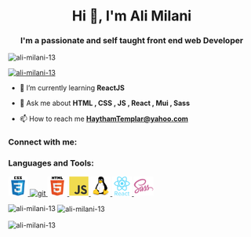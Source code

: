 <h1 align="center">Hi 👋, I'm Ali Milani</h1>
<h3 align="center">I'm a passionate and self taught front end web Developer</h3>

<p align="left"> <img src="https://komarev.com/ghpvc/?username=ali-milani-13&label=Profile%20views&color=0e75b6&style=flat" alt="ali-milani-13" /> </p>

<p align="left"> <a href="https://github.com/ryo-ma/github-profile-trophy"><img src="https://github-profile-trophy.vercel.app/?username=ali-milani-13" alt="ali-milani-13" /></a> </p>

- 🌱 I’m currently learning **ReactJS**

- 💬 Ask me about **HTML , CSS , JS , React , Mui , Sass**

- 📫 How to reach me **HaythamTemplar@yahoo.com**

<h3 align="left">Connect with me:</h3>
<p align="left">
</p>

<h3 align="left">Languages and Tools:</h3>
<p align="left"> <a href="https://www.w3schools.com/css/" target="_blank" rel="noreferrer"> <img src="https://raw.githubusercontent.com/devicons/devicon/master/icons/css3/css3-original-wordmark.svg" alt="css3" width="40" height="40"/> </a> <a href="https://git-scm.com/" target="_blank" rel="noreferrer"> <img src="https://www.vectorlogo.zone/logos/git-scm/git-scm-icon.svg" alt="git" width="40" height="40"/> </a> <a href="https://www.w3.org/html/" target="_blank" rel="noreferrer"> <img src="https://raw.githubusercontent.com/devicons/devicon/master/icons/html5/html5-original-wordmark.svg" alt="html5" width="40" height="40"/> </a> <a href="https://developer.mozilla.org/en-US/docs/Web/JavaScript" target="_blank" rel="noreferrer"> <img src="https://raw.githubusercontent.com/devicons/devicon/master/icons/javascript/javascript-original.svg" alt="javascript" width="40" height="40"/> </a> <a href="https://www.linux.org/" target="_blank" rel="noreferrer"> <img src="https://raw.githubusercontent.com/devicons/devicon/master/icons/linux/linux-original.svg" alt="linux" width="40" height="40"/> </a> <a href="https://reactjs.org/" target="_blank" rel="noreferrer"> <img src="https://raw.githubusercontent.com/devicons/devicon/master/icons/react/react-original-wordmark.svg" alt="react" width="40" height="40"/> </a> <a href="https://sass-lang.com" target="_blank" rel="noreferrer"> <img src="https://raw.githubusercontent.com/devicons/devicon/master/icons/sass/sass-original.svg" alt="sass" width="40" height="40"/> </a> </p>

<p><img align="left" src="https://github-readme-stats.vercel.app/api/top-langs?username=ali-milani-13&show_icons=true&locale=en&layout=compact" alt="ali-milani-13" /></p>

<p>&nbsp;<img align="center" src="https://github-readme-stats.vercel.app/api?username=ali-milani-13&show_icons=true&locale=en" alt="ali-milani-13" /></p>

<p><img align="center" src="https://github-readme-streak-stats.herokuapp.com/?user=ali-milani-13&" alt="ali-milani-13" /></p>
